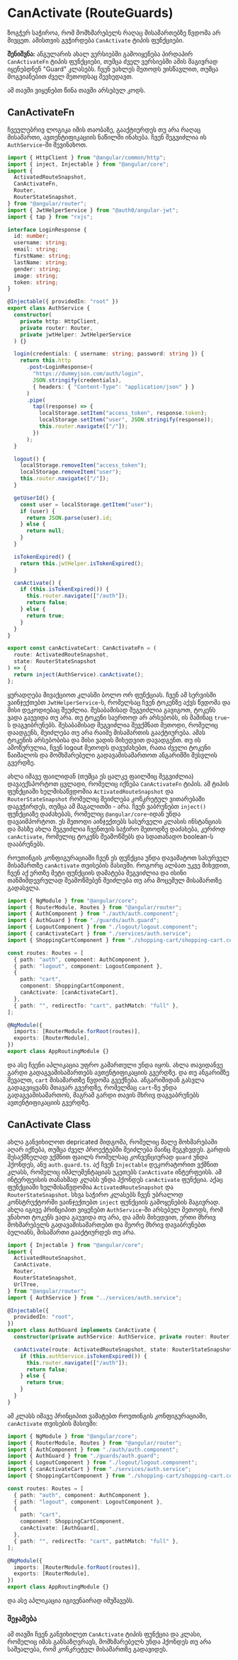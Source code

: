# CanActivate (RouteGuards)

ზოგჭერ საჭიროა, რომ მომხმარებელს რაღაც მისამართებზე წვდომა არ მივცეთ. ამისთვის
გვჭირდება `CanActivate` ტიპის ფუნქციები.

**შენიშვნა:** ანგულარის ახალ ვერსიებში გამოიყენება პირდაპირ `CanActivateFn` ტიპის
ფუნქციები, თუმცა ძველ ვერსიებში ამის მაგივრად იყენებდნენ "Guard" კლასებს. ჩვენ უახლეს
მეთოდს ვისწავლით, თუმცა მოგვიანებით ძველ მეთოდსაც შევხედავთ.

ამ თავში ვიყენებთ წინა თავში არსებულ კოდს.

## CanActivateFn

ჩვეულებრივ ლოგიკა იმის თაობაზე, გააქტიურდეს თუ არა რაღაც მისამართი, ავთენტიფიკაციის
ნაწილში ინახება. ჩვენ შეგვიძლია ის `AuthService`-ში შევინახოთ.

```ts
import { HttpClient } from "@angular/common/http";
import { inject, Injectable } from "@angular/core";
import {
  ActivatedRouteSnapshot,
  CanActivateFn,
  Router,
  RouterStateSnapshot,
} from "@angular/router";
import { JwtHelperService } from "@auth0/angular-jwt";
import { tap } from "rxjs";

interface LoginResponse {
  id: number;
  username: string;
  email: string;
  firstName: string;
  lastName: string;
  gender: string;
  image: string;
  token: string;
}

@Injectable({ providedIn: "root" })
export class AuthService {
  constructor(
    private http: HttpClient,
    private router: Router,
    private jwtHelper: JwtHelperService
  ) {}

  login(credentials: { username: string; password: string }) {
    return this.http
      .post<LoginResponse>(
        "https://dummyjson.com/auth/login",
        JSON.stringify(credentials),
        { headers: { "Content-Type": "application/json" } }
      )
      .pipe(
        tap((response) => {
          localStorage.setItem("access_token", response.token);
          localStorage.setItem("user", JSON.stringify(response));
          this.router.navigate(["/"]);
        })
      );
  }

  logout() {
    localStorage.removeItem("access_token");
    localStorage.removeItem("user");
    this.router.navigate(["/"]);
  }

  getUserId() {
    const user = localStorage.getItem("user");
    if (user) {
      return JSON.parse(user).id;
    } else {
      return null;
    }
  }

  isTokenExpired() {
    return this.jwtHelper.isTokenExpired();
  }

  canActivate() {
    if (this.isTokenExpired()) {
      this.router.navigate(["/auth"]);
      return false;
    } else {
      return true;
    }
  }
}

export const canActivateCart: CanActivateFn = (
  route: ActivatedRouteSnapshot,
  state: RouterStateSnapshot
) => {
  return inject(AuthService).canActivate();
};
```

ყურადღება მივაქციოთ კლასში ბოლო ორ ფუნქციას. ჩვენ ამ სერვისში ვაინჯექთებთ `JwtHelperService`-ს,
რომელსაც ჩვენ ტოკენზე აქვს წვდომა და მისი დეკოდიებაც შეუძლია. შესაბამისად შეგვიძლია გავიგოთ, ტოკენს
ვადა გაუვიდა თუ არა. თუ ტოკენი საერთოდ არ არსებობს, ის მაშინაც `true`-ს დაგვიბრუნებს.
შესაბამისად შეგვიძლია შევქმნათ მეთოდი, რომელიც დაადგენს, შეიძლება თუ არა რაიმე მისამართის გააქტიურება.
ამას ტოკენის არსებობისა და მისი ვადის მიხედვით დავადგენთ. თუ ის ამოწურულია, ჩვენ logout მეთოდს დავუძახებთ,
რათა ძველი ტოკენი წაიშალოს და მომხმარებელი გადავამისამართოთ ანგარიშში შესვლის გვერდზე.

ახლა იმავე ფაილიდან (თუმცა ეს ცალკე ფაილშიც შეგვიძლია) დავაექსპორტოთ ცვლადი, რომელიც
იქნება `CanActivateFn` ტიპის. ამ ტიპის ფუნქციაში ხელმისაწვდომია `ActivatedRouteSnapshot` და
`RouterStateSnapshot` რომელიც შეიძლება კონკრეტულ ვითარებაში დაგვჭირდეს, თუმცა ამ მაგალითში - არა.
ჩვენ ვაბრუნებთ `inject()` ფუნქციაზე დაძახებას, რომელიც `@angular/core`-იდან უნდა დავაიმპორტოთ.
ეს მეთოდი აინჯექთებს სასურველი კლასის ინსტანციას და მასზე ახლა შეგვიძლია ჩვენთვის საჭირო
მეთოდზე დაძახება, კერძოდ `canActivate`, რომელიც ტოკენს შეამოწმებს და სდათანადო boolean-ს დააბრუნებს.

როუთინგის კონფიგურაციაში ჩვენ ეს ფუნქცია უნდა დავამატოთ სასურველ მისამართზე `canActivate` თვისების მასივში.
როგორც ალბათ უკვე მიხვდით, ჩვენ აქ ერთზე მეტი ფუნქციის დამატება შეგვიძლია და ისინი თანმიმდევრულად
შეამოწმებენ შეიძლება თუ არა მოცემულ მისამართზე გადასვლა.

```ts
import { NgModule } from "@angular/core";
import { RouterModule, Routes } from "@angular/router";
import { AuthComponent } from "./auth/auth.component";
import { AuthGuard } from "./guards/auth.guard";
import { LogoutComponent } from "./logout/logout.component";
import { canActivateCart } from "./services/auth.service";
import { ShoppingCartComponent } from "./shopping-cart/shopping-cart.component";

const routes: Routes = [
  { path: "auth", component: AuthComponent },
  { path: "logout", component: LogoutComponent },
  {
    path: "cart",
    component: ShoppingCartComponent,
    canActivate: [canActivateCart],
  },
  { path: "", redirectTo: "cart", pathMatch: "full" },
];

@NgModule({
  imports: [RouterModule.forRoot(routes)],
  exports: [RouterModule],
})
export class AppRoutingModule {}
```

და ასე ჩვენი აპლიკაცია უფრო გამართული უნდა იყოს. ახლა თავიდანვე გარდი გადაგვამისამართებს
ავთენტიფიკაციის გვერდზე. და თუ ანგარიშზე შევალთ, `cart` მისამართზე წვდომა გვექნება.
ანგარიშიდან გასვლა გადაგვიყვანს მთავარ გვერდზე, რომელმაც `cart`-ზე უნდა გადაგვამისამართოს,
მაგრამ გარდი თავის მხრივ დაგვაბრუნებს ავთენტიფიკაციის გვერდზე.

## CanActivate Class

ახლა განვიხილოთ depricated მიდგომა, რომელიც მალე მოხმარებაში აღარ იქნება,
თუმცა ძველ პროექტებში შეიძლება მაინც შეგვხვდეს. გარდის შესაქმნელად ვქმნით
ფაილს რომელსაც კონვენციურად `guard` უნდა ჰქონდეს, ანუ `auth.guard.ts`.
აქ ჩვენ `Injectable` დეკორატორით ვქმნით კლასს, რომელიც იმპლემენტაციას
უკეთებს `CanActivate` ინტერფეისს. ამ ინტერფეისის თანახმად კლასს უნდა ჰქონდეს
`canActivate` ფუნქცია. აქაც ფუნქციაში ხელმისაწვდომია `ActivatedRouteSnapshot`
და `RouterStateSnapshot`. სხვა საჭირო კლასებს ჩვენ უბრალოდ კონსტრუქტორში
ვაინჯექთებთ `inject` ფუნქციის გამოყენების მაგივრად. ახლა იგივე პრინციპით
ვიყენებთ `AuthService`-ში არსებულ მეთოდს, რომ ვნახოთ ტოკენს ვადა გაუვიდა
თუ არა, და ამის მიხედვით, ერთი მხრივ მოხმარებელს გადავამისამართებთ და
მეორე მხრივ დავაბრუნებთ ბულიანს, მისამართი გააქტიურდეს თუ არა.

```ts
import { Injectable } from "@angular/core";
import {
  ActivatedRouteSnapshot,
  CanActivate,
  Router,
  RouterStateSnapshot,
  UrlTree,
} from "@angular/router";
import { AuthService } from "../services/auth.service";

@Injectable({
  providedIn: "root",
})
export class AuthGuard implements CanActivate {
  constructor(private authService: AuthService, private router: Router) {}

  canActivate(route: ActivatedRouteSnapshot, state: RouterStateSnapshot) {
    if (this.authService.isTokenExpired()) {
      this.router.navigate(["/auth"]);
      return false;
    } else {
      return true;
    }
  }
}
```

ამ კლასს იმავე პრინციპით ვამატებთ როუთინგის კონფიგურაციაში, `canActivate` თვისების მასივში:

```ts
import { NgModule } from "@angular/core";
import { RouterModule, Routes } from "@angular/router";
import { AuthComponent } from "./auth/auth.component";
import { AuthGuard } from "./guards/auth.guard";
import { LogoutComponent } from "./logout/logout.component";
import { canActivateCart } from "./services/auth.service";
import { ShoppingCartComponent } from "./shopping-cart/shopping-cart.component";

const routes: Routes = [
  { path: "auth", component: AuthComponent },
  { path: "logout", component: LogoutComponent },
  {
    path: "cart",
    component: ShoppingCartComponent,
    canActivate: [AuthGuard],
  },
  { path: "", redirectTo: "cart", pathMatch: "full" },
];

@NgModule({
  imports: [RouterModule.forRoot(routes)],
  exports: [RouterModule],
})
export class AppRoutingModule {}
```

და ასე აპლიკაცია იგივენაირად იმუშავებს.

### შეჯამება

ამ თავში ჩვენ განვიხილეთ `CanActivate` ტიპის ფუნქცია და კლასი,
რომელიც იმას განსაზღვრავს, მომხმარებელს უნდა ჰქონდეს თუ არა საშუალება,
რომ კონკრეტულ მისამართზე გადავიდეს.
